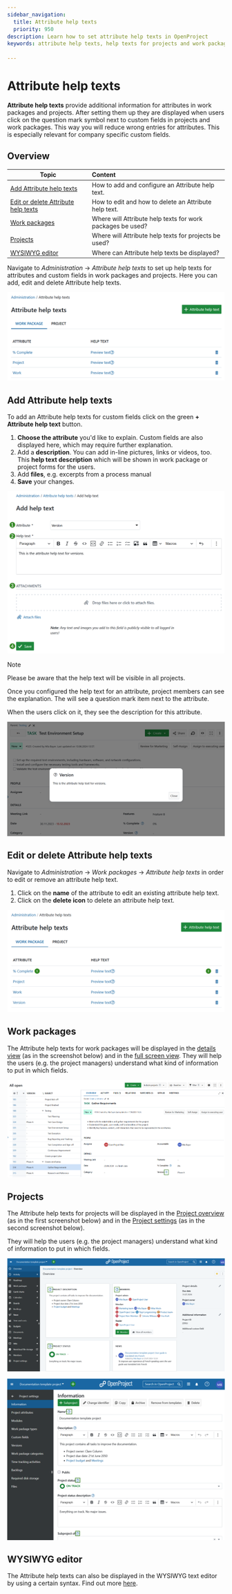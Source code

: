 ```yaml
---
sidebar_navigation:
  title: Attribute help texts
  priority: 950
description: Learn how to set attribute help texts in OpenProject
keywords: attribute help texts, help texts for projects and work packages

---
```


# Attribute help texts

<div class="glossary">

**Attribute help texts** provide additional information for attributes in work packages and projects. After setting them up they are displayed when users click on the question mark symbol next to custom fields in projects and work packages.
This way you will reduce wrong entries for attributes. This is especially relevant for company specific custom fields.

</div>

## Overview

| Topic                                                                       | Content                                                    |
|-----------------------------------------------------------------------------|:-----------------------------------------------------------|
| [Add Attribute help texts](#add-attribute-help-texts)                       | How to add and configure an Attribute help text.           |
| [Edit or delete Attribute help texts](#edit-or-delete-attribute-help-texts) | How to edit and how to delete an Attribute help text.      |
| [Work packages](#work-packages)                                             | Where will Attribute help texts for work packages be used? |
| [Projects](#projects)                                                       | Where will Attribute help texts for projects be used?      |
| [WYSIWYG editor](#wysiwyg-editor)                                           | Where can Attribute help texts be displayed?               |

Navigate to *Administration* -> *Attribute help texts* to set up help texts for attributes and custom fields in work packages and projects. Here you can add, edit and delete Attribute help texts.

![Attribute help texts in OpenProject administration](openproject_system_admin_guide_attribute_help_texts_overview.png)

## Add Attribute help texts

To add an Attribute help texts for custom fields click on the green **+ Attribute help text** button.

1. **Choose the attribute** you'd like to explain. Custom fields are also displayed here, which may require further explanation.
2. Add a **description**. You can add in-line pictures, links or videos, too. This **help text description** which will be shown in work package or project forms for the users.
3. Add **files**, e.g. excerpts from a process manual
4. **Save** your changes.

![Add a new attribute help text in OpenProject administration](openproject_system_admin_guide_attribute_help_texts_add.png)

> [!NOTE]
> Please be aware that the help text will be visible in all projects.

Once you configured the help text for an attribute, project members can see the explanation. The will see a question mark item next to the attribute.

When the users click on it, they see the description for this attribute.

![Attribute help text description example](openproject_system_admin_guide_attribute_help_texts_example.png)

## Edit or delete Attribute help texts

Navigate to *Administration* -> *Work packages* -> *Attribute help texts* in order to edit or remove an attribute help text.

1. Click on the **name** of the attribute to edit an existing attribute help text.
2. Click on the **delete icon** to delete an attribute help text.

![Edit or delete help attribute texts in OpenProject administration](openproject_system_admin_guide_attribute_help_texts_edit_delete.png)

## Work packages

The Attribute help texts for work packages will be displayed in the [details view](../../user-guide/work-packages/work-package-views/#split-screen-view) (as in the screenshot below) and in the [full screen view](../../user-guide/work-packages/work-package-views/#full-screen-view). They will help the users (e.g. the project managers) understand what kind of information to put in which fields.

![Example of attribute help text in a work package view in OpenProject](openproject_system_admin_guide_attribute_help_texts_example_wp.png)

## Projects

The Attribute help texts for projects will be displayed in the [Project overview](../../user-guide/project-overview/) (as in the first screenshot below) and in the [Project settings](../../user-guide/projects/project-settings/project-information/) (as in the second screenshot below).

They will help the users (e.g. the project managers) understand what kind of information to put in which fields.

![Attribute help texts on a project overview page](openproject_system_admin_guide_attribute_help_texts_project_overview_page.png)

![Attribute help texts project information page](openproject_system_admin_guide_attribute_help_texts_project_settings_page.png)

## WYSIWYG editor

The Attribute help texts can also be displayed in the WYSIWYG text editor by using a certain syntax. Find out more [here](../../user-guide/wysiwyg/#embedding-of-work-package-attributes-and-project-attributes).
